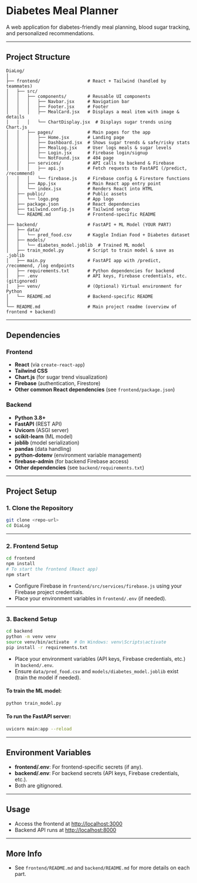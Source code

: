 # Diabetes Meal Planner

A web application for diabetes-friendly meal planning, blood sugar tracking, and personalized recommendations.

---

## Project Structure

```
DiaLog/
│
├── frontend/                  # React + Tailwind (handled by teammates)
│   ├── src/
│   │   ├── components/        # Reusable UI components
│   │   │   ├── Navbar.jsx     # Navigation bar
│   │   │   ├── Footer.jsx     # Footer
│   │   │   ├── MealCard.jsx   # Displays a meal item with image & details
│   │   │   └── ChartDisplay.jsx  # Displays sugar trends using Chart.js
│   │   ├── pages/             # Main pages for the app
│   │   │   ├── Home.jsx       # Landing page
│   │   │   ├── Dashboard.jsx  # Shows sugar trends & safe/risky stats
│   │   │   ├── MealLog.jsx    # User logs meals & sugar levels
│   │   │   ├── Login.jsx      # Firebase login/signup
│   │   │   └── NotFound.jsx   # 404 page
│   │   ├── services/          # API calls to backend & Firebase
│   │   │   ├── api.js         # Fetch requests to FastAPI (/predict, /recommend)
│   │   │   └── firebase.js    # Firebase config & Firestore functions
│   │   ├── App.jsx            # Main React app entry point
│   │   └── index.jsx          # Renders React into HTML
│   ├── public/                # Public assets
│   │   └── logo.png           # App logo
│   ├── package.json           # React dependencies
│   ├── tailwind.config.js     # Tailwind setup
│   └── README.md              # Frontend-specific README
│
├── backend/                   # FastAPI + ML Model (YOUR PART)
│   ├── data/                  
│   │   └── pred_food.csv      # Kaggle Indian Food + Diabetes dataset
│   ├── models/
│   │   └── diabetes_model.joblib  # Trained ML model
│   ├── train_model.py         # Script to train model & save as .joblib
│   ├── main.py                # FastAPI app with /predict, /recommend, /log endpoints
│   ├── requirements.txt       # Python dependencies for backend
│   ├── .env                   # API keys, Firebase credentials, etc. (gitignored)
│   ├── venv/                  # (Optional) Virtual environment for Python
│   └── README.md              # Backend-specific README
│
└── README.md                  # Main project readme (overview of frontend + backend)
```

---

## Dependencies

### Frontend

- **React** (via `create-react-app`)
- **Tailwind CSS**
- **Chart.js** (for sugar trend visualization)
- **Firebase** (authentication, Firestore)
- **Other common React dependencies** (see `frontend/package.json`)

### Backend

- **Python 3.8+**
- **FastAPI** (REST API)
- **Uvicorn** (ASGI server)
- **scikit-learn** (ML model)
- **joblib** (model serialization)
- **pandas** (data handling)
- **python-dotenv** (environment variable management)
- **firebase-admin** (for backend Firebase access)
- **Other dependencies** (see `backend/requirements.txt`)

---

## Project Setup

### 1. Clone the Repository

```bash
git clone <repo-url>
cd DiaLog
```

---

### 2. Frontend Setup

```bash
cd frontend
npm install
# To start the frontend (React app)
npm start
```

- Configure Firebase in `frontend/src/services/firebase.js` using your Firebase project credentials.
- Place your environment variables in `frontend/.env` (if needed).

---

### 3. Backend Setup

```bash
cd backend
python -m venv venv
source venv/bin/activate  # On Windows: venv\Scripts\activate
pip install -r requirements.txt
```

- Place your environment variables (API keys, Firebase credentials, etc.) in `backend/.env`.
- Ensure `data/pred_food.csv` and `models/diabetes_model.joblib` exist (train the model if needed).

#### To train the ML model:

```bash
python train_model.py
```

#### To run the FastAPI server:

```bash
uvicorn main:app --reload
```

---

## Environment Variables

- **frontend/.env**: For frontend-specific secrets (if any).
- **backend/.env**: For backend secrets (API keys, Firebase credentials, etc.).
- Both are gitignored.

---

## Usage

- Access the frontend at [http://localhost:3000](http://localhost:3000)
- Backend API runs at [http://localhost:8000](http://localhost:8000)

---

## More Info

- See `frontend/README.md` and `backend/README.md` for more details on each part.
